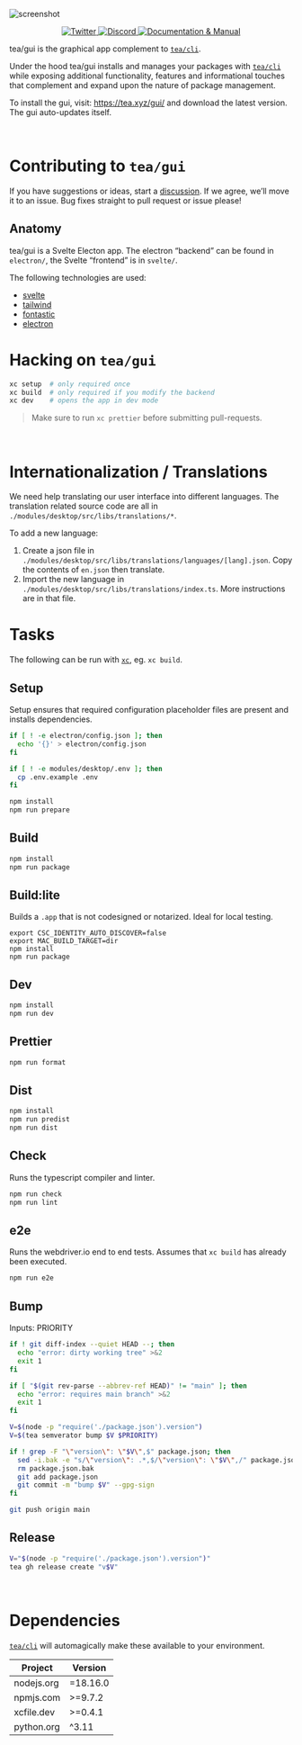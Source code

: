![screenshot](https://user-images.githubusercontent.com/58962/235918362-48efad34-8f7b-4420-81db-abfa0d7cafe7.jpg)

<p align="center">
  <a href="https://twitter.com/teaxyz">
    <img src="https://img.shields.io/badge/-teaxyz-2675f5?logo=twitter&logoColor=fff" alt="Twitter" />
  </a>
  <a href="https://discord.gg/JKzuqrW9">
    <img src="https://img.shields.io/discord/906608167901876256?label=discord&color=29f746" alt="Discord" />
  </a>
  <a href="https://docs.tea.xyz">
    <img src="https://img.shields.io/badge/-docs-2675f5?logoColor=fff&color=ff00ff&logo=gitbook" alt="Documentation & Manual" />
  </a>
</p>

tea/gui is the graphical app complement to [`tea/cli`].

Under the hood tea/gui installs and manages your packages with [`tea/cli`]
while exposing additional functionality, features and informational touches
that complement and expand upon the nature of package management.

To install the gui, visit: <https://tea.xyz/gui/> and download the latest
version. The gui auto-updates itself.

&nbsp;

# Contributing to `tea/gui`

If you have suggestions or ideas, start a [discussion]. If we agree, we’ll
move it to an issue. Bug fixes straight to pull request or issue please!

## Anatomy

tea/gui is a Svelte Electon app. The electron “backend” can be found in
`electron/`, the Svelte “frontend” is in `svelte/`.

The following technologies are used:

- [svelte](https://svelte.dev/)
- [tailwind](https://tailwindcss.com/)
- [fontastic](https://fontastic.me)
- [electron](http://electronjs.org)

# Hacking on `tea/gui`

```sh
xc setup  # only required once
xc build  # only required if you modify the backend
xc dev    # opens the app in dev mode
```

> Make sure to run `xc prettier` before submitting pull-requests.

&nbsp;

# Internationalization / Translations

We need help translating our user interface into different languages. The translation related source code are all in `./modules/desktop/src/libs/translations/*`.

To add a new language:

1. Create a json file in `./modules/desktop/src/libs/translations/languages/[lang].json`. Copy the contents of `en.json` then translate.
2. Import the new language in `./modules/desktop/src/libs/translations/index.ts`. More instructions are in that file.

# Tasks

The following can be run with [`xc`], eg. `xc build`.

## Setup

Setup ensures that required configuration placeholder files are present and installs dependencies.

```sh
if [ ! -e electron/config.json ]; then
  echo '{}' > electron/config.json
fi

if [ ! -e modules/desktop/.env ]; then
  cp .env.example .env
fi

npm install
npm run prepare
```

## Build

```sh
npm install
npm run package
```

## Build:lite

Builds a `.app` that is not codesigned or notarized. Ideal for local testing.

```
export CSC_IDENTITY_AUTO_DISCOVER=false
export MAC_BUILD_TARGET=dir
npm install
npm run package
```

## Dev

```sh
npm install
npm run dev
```

## Prettier

```sh
npm run format
```

## Dist

```sh
npm install
npm run predist
npm run dist
```

## Check

Runs the typescript compiler and linter.

```sh
npm run check
npm run lint
```

## e2e

Runs the webdriver.io end to end tests. Assumes that `xc build` has already been executed.

```sh
npm run e2e
```

## Bump

Inputs: PRIORITY

```sh
if ! git diff-index --quiet HEAD --; then
  echo "error: dirty working tree" >&2
  exit 1
fi

if [ "$(git rev-parse --abbrev-ref HEAD)" != "main" ]; then
  echo "error: requires main branch" >&2
  exit 1
fi

V=$(node -p "require('./package.json').version")
V=$(tea semverator bump $V $PRIORITY)

if ! grep -F "\"version\": \"$V\",$" package.json; then
  sed -i.bak -e "s/\"version\": .*,$/\"version\": \"$V\",/" package.json
  rm package.json.bak
  git add package.json
  git commit -m "bump $V" --gpg-sign
fi

git push origin main
```

## Release

```sh
V="$(node -p "require('./package.json').version")"
tea gh release create "v$V"
```

&nbsp;

# Dependencies

[`tea/cli`] will automagically make these available to your environment.

| Project    | Version  |
| ---------- | -------- |
| nodejs.org | =18.16.0 |
| npmjs.com  | >=9.7.2  |
| xcfile.dev | >=0.4.1  |
| python.org | ^3.11    |

[`tea/cli`]: https://github.com/teaxyz/cli
[`xc`]: https://xcfile.dev
[discussion]: https://github.com/orgs/teaxyz/discussions
